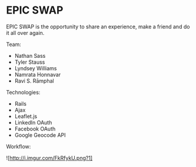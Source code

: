 EPIC SWAP
========

EPIC SWAP is the opportunity to share an experience, make a friend and do it all over again.


Team:
* Nathan Sass
* Tyler Stauss
* Lyndsey Williams
* Namrata Honnavar
* Ravi S. Rāmphal

Technologies:
* Rails
* Ajax
* Leaflet.js
* LinkedIn OAuth
* Facebook OAuth
* Google Geocode API

Workflow:

![http://i.imgur.com/FkRfykU.png?1]
